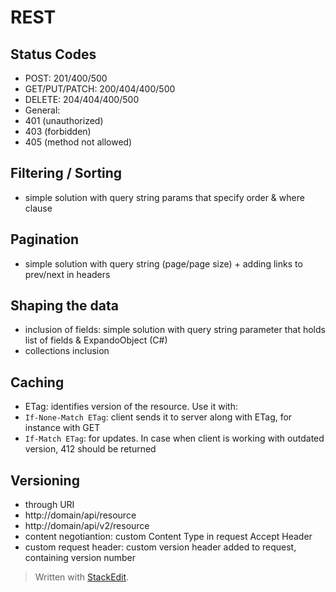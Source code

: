 # REST

## Status Codes
- POST: 201/400/500
- GET/PUT/PATCH: 200/404/400/500
- DELETE: 204/404/400/500
- General:
 - 401 (unauthorized)
 - 403 (forbidden)
 - 405 (method not allowed)

## Filtering / Sorting
- simple solution with query string params that specify order & where clause

## Pagination
- simple solution with query string (page/page size) + adding links to prev/next in headers

## Shaping the data
- inclusion of fields: simple solution with query string parameter that holds list of fields & ExpandoObject (C#)
- collections inclusion

## Caching
- ETag: identifies version of the resource. Use it with:
 - ```If-None-Match ETag```: client sends it to server along with ETag, for instance with GET
 - ```If-Match ETag```: for updates. In case when client is working with outdated version, 412 should be returned

## Versioning
- through URI
 - http://domain/api/resource
 - http://domain/api/v2/resource
- content negotiantion: custom Content Type in request Accept Header
- custom request header: custom version header added to request, containing version number


> Written with [StackEdit](https://stackedit.io/).